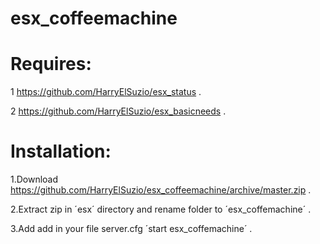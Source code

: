 # esx_coffeemachine

# Requires:
1 https://github.com/HarryElSuzio/esx_status .

2 https://github.com/HarryElSuzio/esx_basicneeds .


# Installation:
1.Download https://github.com/HarryElSuzio/esx_coffeemachine/archive/master.zip .

2.Extract zip in ´esx´ directory and rename folder to ´esx_coffemachine´ .

3.Add add in your file server.cfg ´start esx_coffemachine´ .


